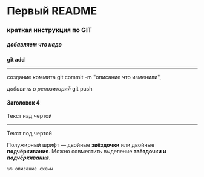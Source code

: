 #  Первый README

###  краткая инструкция по GIT

#####  добавляем что надо

**git add**

---

создание коммита git commit -m "описание что изменили",
 
_добавить в репозиторий_ git push

#### Заголовок 4

Текст над чертой

---

Текст под чертой

Полужирный шрифт — двойные **звёздочки** или двойные __подчёркивания__.
Можно совместить выделение **звёздочки и _подчёркивания_**.

```mermaid
%% описание схемы
```